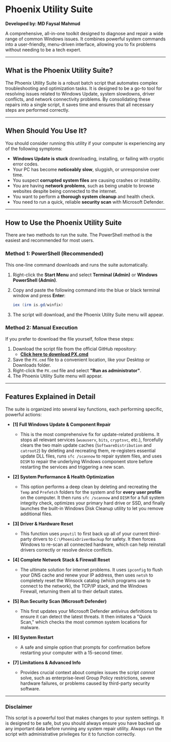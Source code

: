 # Phoenix Utility Suite

**Developed by: MD Faysal Mahmud**

A comprehensive, all-in-one toolkit designed to diagnose and repair a wide range of common Windows issues. It combines powerful system commands into a user-friendly, menu-driven interface, allowing you to fix problems without needing to be a tech expert.

---

## What is the Phoenix Utility Suite?

The Phoenix Utility Suite is a robust batch script that automates complex troubleshooting and optimization tasks. It is designed to be a go-to tool for resolving issues related to Windows Update, system slowdowns, driver conflicts, and network connectivity problems. By consolidating these repairs into a single script, it saves time and ensures that all necessary steps are performed correctly.

---

## When Should You Use It?

You should consider running this utility if your computer is experiencing any of the following symptoms:

-   **Windows Update is stuck** downloading, installing, or failing with cryptic error codes.
-   Your PC has become **noticeably slow**, sluggish, or unresponsive over time.
-   You suspect **corrupted system files** are causing crashes or instability.
-   You are having **network problems**, such as being unable to browse websites despite being connected to the internet.
-   You want to perform a **thorough system cleanup** and health check.
-   You need to run a quick, reliable **security scan** with Microsoft Defender.

---

## How to Use the Phoenix Utility Suite

There are two methods to run the suite. The PowerShell method is the easiest and recommended for most users.

### Method 1: PowerShell (Recommended)

This one-line command downloads and runs the suite automatically.

1.  Right-click the **Start Menu** and select **Terminal (Admin)** or **Windows PowerShell (Admin)**.
2.  Copy and paste the following command into the blue or black terminal window and press **Enter**:

    ```powershell
    iex (irm is.gd/winfix)
    ```

3.  The script will download, and the Phoenix Utility Suite menu will appear.

### Method 2: Manual Execution

If you prefer to download the file yourself, follow these steps:

1.  Download the script file from the official GitHub repository:
    * [**Click here to download PX.cmd**](https://raw.githubusercontent.com/Blindsinner/Phoenix-Utility-Suite/main/PX.cmd)
2.  Save the `PX.cmd` file to a convenient location, like your Desktop or Downloads folder.
3.  Right-click the `PX.cmd` file and select **"Run as administrator"**.
4.  The Phoenix Utility Suite menu will appear.

---

## Features Explained in Detail

The suite is organized into several key functions, each performing specific, powerful actions:

-   **[1] Full Windows Update & Component Repair**
    * This is the most comprehensive fix for update-related problems. It stops all relevant services (`wuauserv`, `bits`, `cryptsvc`, etc.), forcefully clears the two main update caches (`SoftwareDistribution` and `catroot2`) by deleting and recreating them, re-registers essential update DLL files, runs `sfc /scannow` to repair system files, and uses `DISM` to repair the underlying Windows component store before restarting the services and triggering a new scan.

-   **[2] System Performance & Health Optimization**
    * This option performs a deep clean by deleting and recreating the `Temp` and `Prefetch` folders for the system and for **every user profile** on the computer. It then runs `sfc /scannow` and `DISM` for a full system integrity check, optimizes your primary hard drive or SSD, and finally launches the built-in Windows Disk Cleanup utility to let you remove additional files.

-   **[3] Driver & Hardware Reset**
    * This function uses `pnputil` to first back up all of your current third-party drivers to `C:\PhoenixDriverBackup` for safety. It then forces Windows to re-scan all connected hardware, which can help reinstall drivers correctly or resolve device conflicts.

-   **[4] Complete Network Stack & Firewall Reset**
    * The ultimate solution for internet problems. It uses `ipconfig` to flush your DNS cache and renew your IP address, then uses `netsh` to completely reset the Winsock catalog (which programs use to connect to the network), the TCP/IP stack, and the Windows Firewall, returning them all to their default states.

-   **[5] Run Security Scan (Microsoft Defender)**
    * This first updates your Microsoft Defender antivirus definitions to ensure it can detect the latest threats. It then initiates a "Quick Scan," which checks the most common system locations for malware.

-   **[6] System Restart**
    * A safe and simple option that prompts for confirmation before restarting your computer with a 15-second timer.

-   **[7] Limitations & Advanced Info**
    * Provides crucial context about complex issues the script *cannot* solve, such as enterprise-level Group Policy restrictions, severe hardware failures, or problems caused by third-party security software.

---

### **Disclaimer**

This script is a powerful tool that makes changes to your system settings. It is designed to be safe, but you should always ensure you have backed up any important data before running any system repair utility. Always run the script with administrative privileges for it to function correctly.
